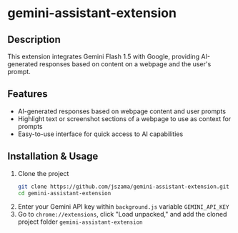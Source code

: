 # gemini-assistant-extension

## Description

This extension integrates Gemini Flash 1.5 with Google, providing AI-generated responses based on content on a webpage and the user's prompt.

## Features
- AI-generated responses based on webpage content and user prompts
- Highlight text or screenshot sections of a webpage to use as context for prompts
- Easy-to-use interface for quick access to AI capabilities

## Installation & Usage
1. Clone the project
    ```sh
    git clone https://github.com/jszama/gemini-assistant-extension.git
    cd gemini-assistant-extension
    ```
2. Enter your Gemini API key within `background.js` variable `GEMINI_API_KEY`
3. Go to ```chrome://extensions```, click "Load unpacked," and add the cloned project folder ```gemini-assistant-extension```
